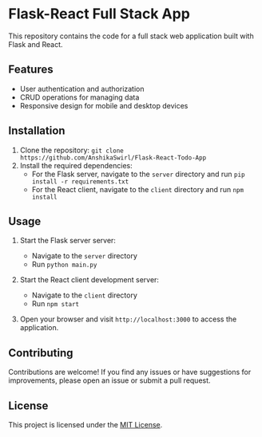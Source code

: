 # Flask-React Full Stack App

This repository contains the code for a full stack web application built with Flask and React.

## Features

- User authentication and authorization
- CRUD operations for managing data
- Responsive design for mobile and desktop devices

## Installation

1. Clone the repository: `git clone https://github.com/AnshikaSwirl/Flask-React-Todo-App`
2. Install the required dependencies:
    - For the Flask server, navigate to the `server` directory and run `pip install -r requirements.txt`
    - For the React client, navigate to the `client` directory and run `npm install`

## Usage

1. Start the Flask server server:
    - Navigate to the `server` directory
    - Run `python main.py`

2. Start the React client development server:
    - Navigate to the `client` directory
    - Run `npm start`

3. Open your browser and visit `http://localhost:3000` to access the application.

## Contributing

Contributions are welcome! If you find any issues or have suggestions for improvements, please open an issue or submit a pull request.

## License

This project is licensed under the [MIT License](LICENSE).
